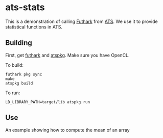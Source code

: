 # ats-stats

This is a demonstration of calling [Futhark](https://futhark-lang.org/) from
[ATS](http://www.ats-lang.org/). We use it to provide statistical functions in
ATS.

## Building

First, get [futhark](http://hackage.haskell.org/package/futhark) and 
[atspkg](http://hackage.haskell.org/package/ats-pkg). Make sure you have OpenCL.

To build:

```
futhark pkg sync
make
atspkg build
```

To run:

```
LD_LIBRARY_PATH=target/lib atspkg run
```

## Use

An example showing how to compute the mean of an array
